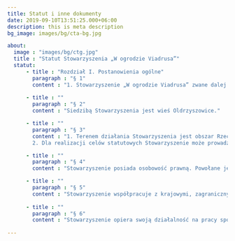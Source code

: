 ```yaml
---
title: Statut i inne dokumenty
date: 2019-09-10T13:51:25.000+06:00
description: this is meta description
bg_image: images/bg/cta-bg.jpg

about:
  image : "images/bg/ctg.jpg"
  title : "Statut Stowarzyszenia „W ogrodzie Viadrusa”"
  statut:
      - title : "Rozdział I. Postanowienia ogólne"
        paragraph : "§ 1"
        content : "1. Stowarzyszenie „W ogrodzie Viadrusa” zwane dalej Stowarzyszeniem, działa na podstawie Ustawy Prawo o stowarzyszeniach oraz postanowień niniejszego statutu."
        
      - title : ""
        paragraph : "§ 2"
        content : "Siedzibą Stowarzyszenia jest wieś Oldrzyszowice."

      - title : ""
        paragraph : "§ 3"
        content : "1. Terenem działania Stowarzyszenia jest obszar Rzeczpospolitej Polskiej ze szczególnym uwzględnieniem powiatu Brzeg i powiatów sąsiadujących.
        2. Dla realizacji celów statutowych Stowarzyszenie może prowadzić działania na terenie innych państw, z poszanowaniem tamtejszego prawa."

      - title : ""
        paragraph : "§ 4"
        content : "Stowarzyszenie posiada osobowość prawną. Powołane jest na czas nieokreślony"

      - title : ""
        paragraph : "§ 5"
        content : "Stowarzyszenie współpracuje z krajowymi, zagranicznymi i międzynarodowymi organizacjami pozarządowymi i innymi instytucjami. Może pozostawać członkiem tych organizacji na zasadach pełnej autonomii."
        
      - title : ""
        paragraph : "§ 6"
        content : "Stowarzyszenie opiera swoją działalność na pracy społecznej członków. Do prowadzenia swoich działań może zatrudniać pracowników oraz powoływać biura. "        
        
---
```

